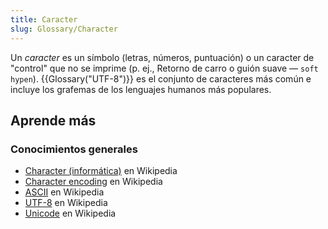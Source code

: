 ```yaml
---
title: Caracter
slug: Glossary/Character
---
```


Un _caracter_ es un símbolo (letras, números, puntuación) o un caracter de "control" que no se imprime (p. ej., Retorno de carro o guión suave — `soft hypen`). {{Glossary("UTF-8")}} es el conjunto de caracteres más común e incluye los grafemas de los lenguajes humanos más populares.

## Aprende más

### Conocimientos generales

- [Character (informática)](<https://es.wikipedia.org/wiki/Character_(informática)>) en Wikipedia
- [Character encoding](https://es.wikipedia.org/wiki/Character_encoding) en Wikipedia
- [ASCII](https://es.wikipedia.org/wiki/ASCII) en Wikipedia
- [UTF-8](https://es.wikipedia.org/wiki/UTF-8) en Wikipedia
- [Unicode](https://es.wikipedia.org/wiki/Unicode) en Wikipedia
